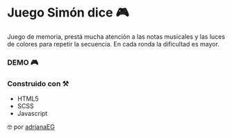 # Juego Simón dice :video_game:
Juego de memoria, prestá mucha atención a las notas musicales y las luces de colores para repetir la secuencia. 
En cada ronda la dificultad es mayor. 

### DEMO :video_game:
[](adrianaeg.github.io/simon-says/)

### Construido con :hammer_and_pick:
* HTML5
* SCSS
* Javascript

:nerd_face: por [adrianaEG](https://github.com/AdrianaEG)
